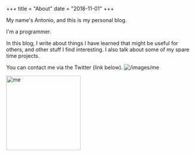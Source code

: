 +++
title = "About"
date = "2018-11-01"
+++

My name's Antonio, and this is my personal blog.

I'm a programmer.

In this blog, I write about things I have learned that might be useful for others,
and other stuff I find interesting. I also talk about some of my spare time projects.

You can contact me via the Twitter (link below).
![/images/me](/images/me.png)

<img src="images/me.png" alt="me" width="200"/>
